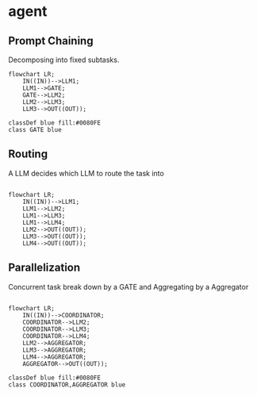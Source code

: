 # agent

## Prompt Chaining 
Decomposing into fixed subtasks. 

```mermaid
flowchart LR;
    IN((IN))-->LLM1;
    LLM1-->GATE;
    GATE-->LLM2;
    LLM2-->LLM3;
    LLM3-->OUT((OUT));

classDef blue fill:#0080FE
class GATE blue
```

## Routing 
A LLM decides which LLM to route the task into

```mermaid

flowchart LR;
    IN((IN))-->LLM1;
    LLM1-->LLM2;
    LLM1-->LLM3;
    LLM1-->LLM4;
    LLM2-->OUT((OUT));
    LLM3-->OUT((OUT));
    LLM4-->OUT((OUT));
```

## Parallelization
Concurrent task break down by a GATE and Aggregating by a Aggregator
```mermaid

flowchart LR;
    IN((IN))-->COORDINATOR;
    COORDINATOR-->LLM2;
    COORDINATOR-->LLM3;
    COORDINATOR-->LLM4;
    LLM2-->AGGREGATOR;
    LLM3-->AGGREGATOR;
    LLM4-->AGGREGATOR;
    AGGREGATOR-->OUT((OUT));
   
classDef blue fill:#0080FE
class COORDINATOR,AGGREGATOR blue


```
